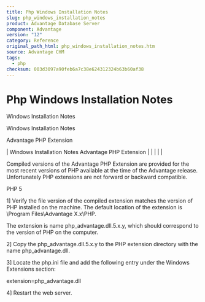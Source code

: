 ```yaml
---
title: Php Windows Installation Notes
slug: php_windows_installation_notes
product: Advantage Database Server
component: Advantage
version: "12"
category: Reference
original_path_html: php_windows_installation_notes.htm
source: Advantage CHM
tags:
  - php
checksum: 003d3097a90feb6a7c38e624312324b63b60af38
---
```


# Php Windows Installation Notes

Windows Installation Notes

Windows Installation Notes

Advantage PHP Extension

| Windows Installation Notes  Advantage PHP Extension |  |  |  |  |

Compiled versions of the Advantage PHP Extension are provided for the most recent versions of PHP available at the time of the Advantage release. Unfortunately PHP extensions are not forward or backward compatible.

PHP 5

1] Verify the file version of the compiled extension matches the version of PHP installed on the machine. The default location of the extension is \Program Files\Advantage X.x\PHP\.

The extension is name php\_advantage.dll.5.x.y, which should correspond to the version of PHP on the computer.

2] Copy the php\_advantage.dll.5.x.y to the PHP extension directory with the name php\_advantage.dll.

3] Locate the php.ini file and add the following entry under the Windows Extensions section:

extension=php\_advantage.dll

4] Restart the web server.
